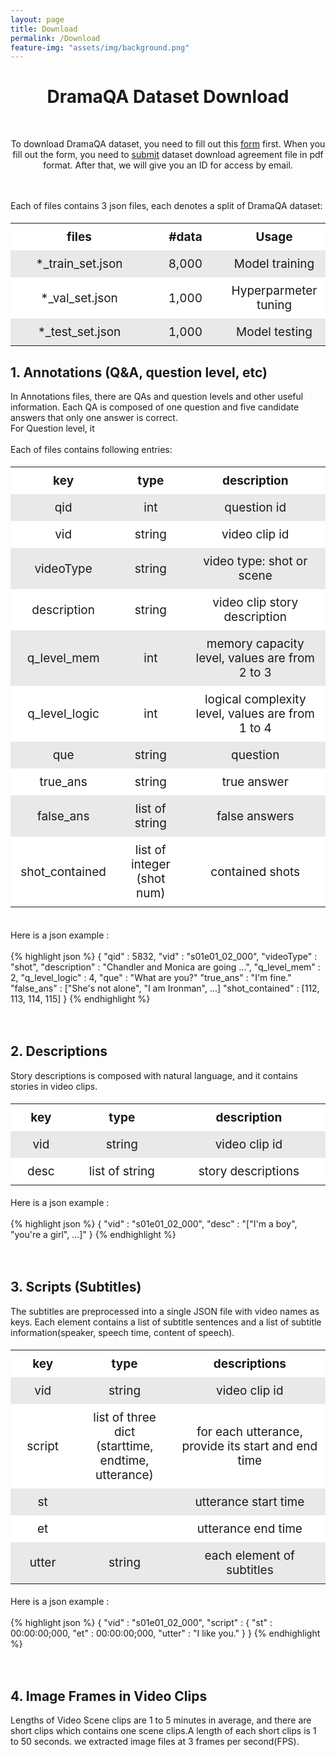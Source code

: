 ```yaml
---
layout: page
title: Download
permalink: /Download
feature-img: "assets/img/background.png"
---
```


<style>
  table {
    width: 100%
  }
  th, td {
    padding: 10px;
    text-align: center;
  }
  thead tr {
    background-color: #ffffff;
    color: #ffffff;
  }
  tbody tr:nth-child(2n) {
    background-color: #e9e9e9;
  }
  tbody tr:nth-child(2n+1) {
    background-color: #ffffff;
  }
</style>


<div class="download content-container">
  <h1 class = "content-title" style="TEXT-ALIGN: center">
    DramaQA Dataset Download
  </h1> <br />
  <p class = "content-item" style="TEXT-ALIGN: center">
    To download DramaQA dataset, you need to fill out this <a id="download_link" href="https://docs.google.com/forms/d/e/1FAIpQLSdqQTHp6-AiNQijHhcPAPvFV_6TFer06e6aWG1l_jRhRo2E5w/viewform">form</a> first.
    When you fill out the form, you need to <a id="download_link" href="/assets/dramaqa_download_agreement.docx">submit</a> dataset download agreement file in pdf format. After that, we will give you an ID for access by email.
  </p> <br /> <br />
  
  
  <div class = "content-subcontainer">
    <div class="content-item">
      Each of files contains 3 json files, each denotes a split of DramaQA dataset:
      <table style="font-size: 19px"> 
        <tr>
          <th style="width: 200px">files</th>
          <th style="width: 100px">#data</th>
          <th stype="width: 300px">Usage</th>
        </tr>
        <tr>
          <td>*_train_set.json</td>
          <td>8,000</td>
          <td>Model training</td>
        </tr>
        <tr>
          <td>*_val_set.json</td>
          <td>1,000</td>
          <td>Hyperparmeter tuning</td>
        </tr>
        <tr>
          <td>*_test_set.json</td>
          <td>1,000</td>
          <td>Model testing</td>
        </tr>   
      </table>
    </div>
    <div class = "content-item">
      <h2 class="content-subtitle">
        1. Annotations (Q&A, question level, etc)
      </h2>
      <p class="description">
        In Annotations files, there are QAs and question levels and other useful information. Each QA is composed of one question and five candidate answers that only one answer is correct.<br>
        For Question level, it <br> <br>
        Each of files contains following entries:
      </p>
        <table style="font-size: 19px">
          <tr>
            <th style="width: 200px">key</th>
            <th style="width: 200px">type</th>
            <th style="width: 600px">description</th>
          </tr>
          <tr>
            <td>qid</td>
            <td>int</td>
            <td>question id</td>
          </tr>
          <tr>
            <td>vid</td>
            <td>string</td>
            <td>video clip id</td>
          </tr>
          <tr>
            <td>videoType</td>
            <td>string</td>
            <td>video type: shot or scene</td>
          </tr>
          <tr>
            <td>description</td>
            <td>string</td>
            <td>video clip story description</td>
          </tr>
          <tr>
            <td>q_level_mem</td>
            <td>int</td>
            <td>memory capacity level, values are from 2 to 3</td>
          </tr>
          <tr>
            <td>q_level_logic</td>
            <td>int</td>
            <td>logical complexity level, values are from 1 to 4</td>
          </tr>
          <tr>
            <td>que</td>
            <td>string</td>
            <td>question</td>
          </tr>
          <tr>
            <td>true_ans</td>
            <td>string</td>
            <td>true answer</td>
          </tr>
          <tr>
            <td>false_ans</td>
            <td>list of string</td>
            <td>false answers</td>
          </tr>
          <tr>
            <td>shot_contained</td>
            <td>list of integer<br>(shot num)</td>
            <td>contained shots</td>
          </tr>                
        </table> <br />
        Here is a json example : <br> <br>
        {% highlight json  %}
            {
              "qid" : 5832,
              "vid" : "s01e01_02_000",
              "videoType" : "shot",
              "description" : "Chandler and Monica are going ...",
              "q_level_mem" : 2,
              "q_level_logic" : 4,
              "que" : "What are you?"
              "true_ans" : "I'm fine."
              "false_ans" : ["She's not alone", "I am Ironman", ...]
              "shot_contained" : [112, 113, 114, 115]
            }
         {% endhighlight %}
    </div> <br /> <br />
    <div class="content-item">
      <h2 class="content-subtitle">
        2. Descriptions
      </h2>
      <p class="description">
        Story descriptions is composed with natural language, and it contains stories in video clips.
      </p>
      <table style="font-size: 19px">
        <tr>
          <th style="width: 100px">key</th>
          <th style="width: 200px">type</th>
          <th style="width: 300px">description</th>
        </tr>
        <tr>
          <td>vid</td>
          <td>string</td>
          <td>video clip id</td>
        </tr>
        <tr>
          <td>desc</td>
          <td>list of string</td>
          <td>story descriptions</td>
        </tr>
      </table>
      Here is a json example : <br> <br>
        {% highlight json  %}
              {
                "vid" : "s01e01_02_000",
                "desc" : "["I'm a boy", "you're a girl", …]"
              }
         {% endhighlight %}
    </div> <br /> <br />
    <div class="content-item">
      <h2 class="content-subtitle">
        3. Scripts (Subtitles)
      </h2>
      <p class="description">
        The subtitles are preprocessed into a single JSON file with video names as keys. Each element contains a list of subtitle sentences and a list of subtitle information(speaker, speech time, content of speech).
      </p>
      <table style="font-size: 19px">
          <tr>
            <th style="width: 200px">key</th>
            <th style="width: 300px">type</th>
            <th style="width: 600px">descriptions</th>
          </tr>
          <tr>
            <td>vid</td>
            <td>string</td>
            <td>video clip id</td>
          </tr>
          <tr>
            <td>script</td>
            <td>list of three dict<br>(starttime, endtime, utterance)</td>
            <td>for each utterance, provide its start and end time</td>
          </tr>
          <tr>
            <td>st</td>
            <td></td>
            <td>utterance start time</td>
          </tr>
          <tr>
            <td>et</td>
            <td></td>
            <td>utterance end time</td>
          </tr>
          <tr>
            <td>utter</td>
            <td>string</td>
            <td>each element of subtitles</td>
          </tr> 
        </table>
        Here is a json example : <br> <br>
          {% highlight json  %}
                {
                  "vid" : "s01e01_02_000",
                  "script" : {
                       "st" : 00:00:00;000,
                       "et" : 00:00:00;000,
                       "utter" : "I like you."
                  }
                }
           {% endhighlight %}
    </div> <br /> <br />
    <div class="content-item">
      <h2 class="content-subtitle">
        4. Image Frames in Video Clips
      </h2>
      <p class="description">
        Lengths of Video Scene clips are 1 to 5 minutes in average, and there are short clips which contains one scene clips.A length of each short clips is 1 to 50 seconds. we extracted image files at 3 frames per second(FPS).
      </p>
    </div>
      
  </div> <br />
  
</div>
